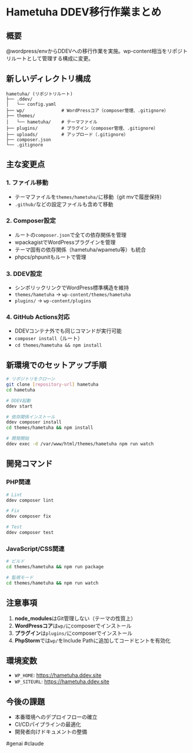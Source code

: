 # Hametuha DDEV移行作業まとめ

## 概要
@wordpress/envからDDEVへの移行作業を実施。wp-content相当をリポジトリルートとして管理する構成に変更。

## 新しいディレクトリ構成
```
hametuha/ (リポジトリルート)
├── .ddev/
│   └── config.yaml
├── wp/              # WordPressコア（composer管理、.gitignore）
├── themes/
│   └── hametuha/    # テーマファイル
├── plugins/         # プラグイン（composer管理、.gitignore）
├── uploads/         # アップロード（.gitignore）
├── composer.json
└── .gitignore
```

## 主な変更点

### 1. ファイル移動
- テーマファイルを`themes/hametuha/`に移動（git mvで履歴保持）
- `.github/`などの設定ファイルも含めて移動

### 2. Composer設定
- ルートの`composer.json`で全ての依存関係を管理
- wpackagistでWordPressプラグインを管理
- テーマ固有の依存関係（hametuha/wpametu等）も統合
- phpcs/phpunitもルートで管理

### 3. DDEV設定
- シンボリックリンクでWordPress標準構造を維持
- `themes/hametuha` → `wp-content/themes/hametuha`
- `plugins/` → `wp-content/plugins`

### 4. GitHub Actions対応
- DDEVコンテナ外でも同じコマンドが実行可能
- `composer install`（ルート）
- `cd themes/hametuha && npm install`

## 新環境でのセットアップ手順

```bash
# リポジトリをクローン
git clone [repository-url] hametuha
cd hametuha

# DDEV起動
ddev start

# 依存関係インストール
ddev composer install
cd themes/hametuha && npm install

# 開発開始
ddev exec -d /var/www/html/themes/hametuha npm run watch
```

## 開発コマンド

### PHP関連
```bash
# Lint
ddev composer lint

# Fix
ddev composer fix

# Test
ddev composer test
```

### JavaScript/CSS関連
```bash
# ビルド
cd themes/hametuha && npm run package

# 監視モード
cd themes/hametuha && npm run watch
```

## 注意事項

1. **node_modules**はGit管理しない（テーマの性質上）
2. **WordPressコア**は`wp/`にcomposerでインストール
3. **プラグイン**は`plugins/`にcomposerでインストール
4. **PhpStorm**では`wp/`をInclude Pathに追加してコードヒントを有効化

## 環境変数
- `WP_HOME`: https://hametuha.ddev.site
- `WP_SITEURL`: https://hametuha.ddev.site

## 今後の課題
- 本番環境へのデプロイフローの確立
- CI/CDパイプラインの最適化
- 開発者向けドキュメントの整備

#genai #claude